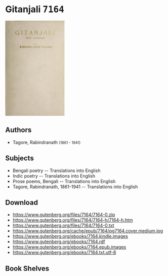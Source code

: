 # Gitanjali <kbd>7164</kbd>

![](./cover.medium.jpg "")

## Authors


 - Tagore, Rabindranath <small>(1861 - 1941)</small>

## Subjects


 - Bengali poetry -- Translations into English
 - Indic poetry -- Translations into English
 - Prose poems, Bengali -- Translations into English
 - Tagore, Rabindranath, 1861-1941 -- Translations into English

## Download


 - https://www.gutenberg.org/files/7164/7164-0.zip
 - https://www.gutenberg.org/files/7164/7164-h/7164-h.htm
 - https://www.gutenberg.org/files/7164/7164-0.txt
 - https://www.gutenberg.org/cache/epub/7164/pg7164.cover.medium.jpg
 - https://www.gutenberg.org/ebooks/7164.kindle.images
 - https://www.gutenberg.org/ebooks/7164.rdf
 - https://www.gutenberg.org/ebooks/7164.epub.images
 - https://www.gutenberg.org/ebooks/7164.txt.utf-8

## Book Shelves


